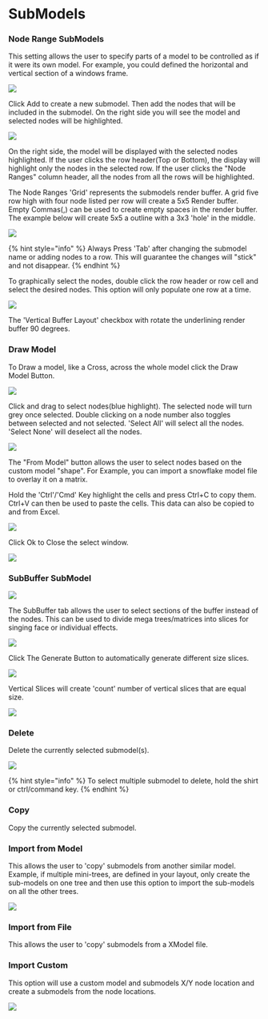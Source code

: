 # SubModels

### Node Range SubModels

This setting allows the user to specify parts of a model to be controlled as if it were its own model. For example, you could defined the horizontal and vertical section of a windows frame.

![](../../.gitbook/assets/image%20%28759%29.png)

Click Add to create a new submodel. Then add the nodes that will be included in the submodel. On the right side you will see the model and selected nodes will be highlighted. 

![](../../.gitbook/assets/image%20%28225%29.png)

On the right side, the model will be displayed with the selected nodes highlighted. If the user clicks the row header\(Top or Bottom\), the display will highlight only the nodes in the selected row. If the user clicks the "Node Ranges" column header, all the nodes from all the rows will be highlighted.

The Node Ranges 'Grid' represents the submodels render buffer. A grid five row high with four node listed per row will create a 5x5 Render buffer. Empty Commas\(,\) can be used to create empty spaces in the render buffer. The example below will create 5x5 a outline with a 3x3 'hole' in the middle.

![](../../.gitbook/assets/image%20%28594%29.png)

{% hint style="info" %}
Always Press 'Tab' after changing the submodel name or adding nodes to a row. This will guarantee the changes will "stick" and not disappear.
{% endhint %}

To graphically select the nodes, double click the row header or row cell and select the desired nodes. This option will only populate one row at a time.

![](../../.gitbook/assets/image%20%2811%29.png)

The 'Vertical Buffer Layout' checkbox with rotate the underlining render buffer 90 degrees.

### Draw Model

To Draw a model, like a Cross, across the whole model click the Draw Model Button.

![](../../.gitbook/assets/image%20%28505%29.png)

Click and drag to select nodes\(blue highlight\). The selected node will turn grey once selected. Double clicking on a node number also toggles between selected and not selected. 'Select All' will select all the nodes.  'Select None' will deselect all the nodes. 

![](../../.gitbook/assets/image%20%28705%29.png)

The "From Model" button allows the user to select nodes based on the custom model "shape". For Example, you can import a snowflake model file to overlay it on a matrix.

Hold the 'Ctrl'/'Cmd' Key highlight the cells and press Ctrl+C to copy them. Ctrl+V can then be used to paste the cells. This data can also be copied to and from Excel.

![](../../.gitbook/assets/image%20%28521%29.png)

Click Ok to Close the select window.

![](../../.gitbook/assets/image%20%28105%29.png)

### SubBuffer SubModel

![](../../.gitbook/assets/image%20%28342%29.png)

The SubBuffer tab allows the user to select sections of the buffer instead of the nodes. This can be used to divide mega trees/matrices into slices for singing face or individual effects.

![](../../.gitbook/assets/image%20%28712%29.png)

Click The Generate Button to automatically generate different size slices.

![](../../.gitbook/assets/image%20%28734%29.png)

Vertical Slices will create 'count' number of vertical slices that are equal size.

![](../../.gitbook/assets/image%20%28359%29.png)

### Delete

Delete the currently selected submodel\(s\). 

![](../../.gitbook/assets/image%20%28376%29.png)

{% hint style="info" %}
To select multiple submodel to delete, hold the shirt or ctrl/command key.
{% endhint %}

### Copy

Copy the currently selected submodel.

### Import from Model

This allows the user to 'copy' submodels from another similar model. Example, if multiple mini-trees, are defined in your layout, only create the sub-models on one tree and then use this option to import the sub-models on all the other trees.

![](../../.gitbook/assets/image%20%28429%29.png)

### Import from File

This allows the user to 'copy' submodels from a XModel file. 

### Import Custom

This option will use a custom model and submodels X/Y node location and create a submodels from the node locations.

![](../../.gitbook/assets/image%20%28330%29.png)

